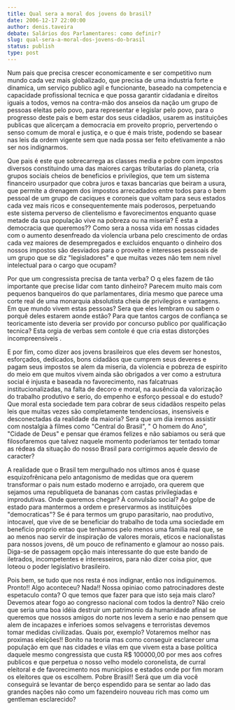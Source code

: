 ```yaml
---
title: Qual sera a moral dos jovens do brasil?
date: 2006-12-17 22:00:00
author: denis.taveira
debate: Salários dos Parlamentares: como definir?
slug: qual-sera-a-moral-dos-jovens-do-brasil
status: publish 
type: post
---
```


Num pais que precisa crescer economicamente e ser competitivo num mundo cada vez mais globalizado, que precisa de uma industria forte e dinamica, um serviço publico agil e funcionante, baseado na competencia e capacidade profissional tecnica e que possa garantir cidadania e direitos iguais a todos, vemos na contra-mão dos anseios da nação um grupo de pessoas eleitas pelo povo, para representar e legislar pelo povo, para o progresso deste pais e bem estar dos seus cidadãos, usarem as instituições publicas que alicerçam a democracia em proveito proprio, pervertendo o senso comum de moral e justiça, e o que é mais triste, podendo se basear nas leis da ordem vigente sem que nada possa ser feito efetivamente a não ser nos indignarmos.  

Que pais é este que sobrecarrega as classes media e pobre com impostos diversos constituindo uma das maiores cargas tributarias do planeta, cria grupos sociais cheios de beneficios e privilegios, que tem um sistema financeiro usurpador que cobra juros e taxas bancarias que beiram a usura, que permite a drenagem dos impostos arrecadados entre todos para o bem pessoal de um grupo de caciques e coroneis que voltam para seus estados cada vez mais ricos e consequentemente mais poderosos, perpetuando este sistema perverso de clientelismo e favorecimentos enquanto quase metade da sua população vive na pobreza ou na miseria? É esta a democracia que queremos?? Como sera a nossa vida em nossas cidades com o aumento desenfreado da violencia urbana pelo crescimento de ordas cada vez maiores de desempregados e excluidos enquanto o dinheiro dos nossos impostos são desviados para o proveito e interesses pessoais de um grupo que se diz "legisladores" e que muitas vezes não tem nem nivel intelectual para o cargo que ocupam?   

Por que um congressista precisa de tanta verba? O q eles fazem de tão importante que precise lidar com tanto dinheiro? Parecem muito mais com pequenos banqueiros do que parlamentares, diria mesmo que parece uma corte real de uma monarquia absolutista cheia de privilegios e vantagens. Em que mundo vivem estas pessoas? Sera que eles lembram ou sabem o porquê deles estarem aonde estão? Para que tantos cargos de confiança se teoricamente isto deveria ser provido por concurso publico por qualificação tecnica? Esta orgia de verbas sem contole é que cria estas distorções incompreensiveis .  

E por fim, como dizer aos jovens brasileiros que eles devem ser honestos, esforçados, dedicados, bons cidadãos que cumprem seus deveres e pagam seus impostos se alem da miseria, da violencia e pobreza de espirito do meio em que muitos vivem ainda são obrigados a ver como a estrutura social é injusta e baseada no favorecimento, nas falcatruas institucionalizadas, na falta de decoro e moral, na ausência da valorização do trabalho produtivo e serio, do empenho e esforço pessoal e do estudo? Que moral esta sociedade tem para cobrar de seus cidadãos respeito pelas leis que muitas vezes são completamente tendenciosas, insensiveis e desconectadas da realidade da maioria? Sera que um dia iremos assistir com nostalgia à filmes como "Central do Brasil", " O homem do Ano", "Cidade de Deus" e pensar que éramos felizes e não sabiamos ou será que filosofaremos que talvez naquele momento poderiamos ter tentado tomar as rédeas da situação do nosso Brasil para corrigirmos aquele desvio de caracter?  

A realidade que o Brasil tem mergulhado nos ultimos anos é quase esquizofrênicana pelo antagonismo de medidas que ora querem transformar o pais num estado moderno e arrojado, ora querem que sejamos uma republiqueta de bananas com castas privilegiadas e improdutivas. Onde queremos chegar? À convulsão social? Ao golpe de estado para mantermos a ordem e preservarmos as instituições "democraticas"? Se é para termos um grupo parasitario, nao produtivo, intocavel, que vive de se beneficiar do trabalho de toda uma sociedade em beneficio proprio entao que tenhamos pelo menos uma familia real que, se ao menos nao servir de inspiração de valores morais, eticos e nacionalistas para nossos jovens, dê um pouco de refinamento e glamour ao nosso pais. Diga-se de passagem opção mais interessante do que este bando de iletrados, incompetentes e interesseiros, para não dizer coisa pior, que loteou o poder legislativo brasileiro.   

Pois bem, se tudo que nos resta é nos indignar, então nos indiguinemos. Pronto!! Algo aconteceu? Nada!! Nossa opiniao como patrocinadores deste espetaculo conta? O que temos que fazer para que isto seja mais claro? Devemos atear fogo ao congresso nacional com todos la dentro? Não creio que seria uma boa idéia destruir um patrimonio da humanidade afinal se queremos que nossos amigos do norte nos levem a serio e nao pensem que alem de incapazes e inferioes somos selvagens e terroristas devemos tomar medidas civilizadas. Quais por, exemplo? Votaremos melhor nas proximas eleições!! Bonito na teoria mas como conseguir esclarecer uma população em que nas cidades e vilas em que vivem esta a base politica daquele mesmo congressista que custa R$ 100000,00 por mes aos cofres publicos e que perpetua o nosso velho modelo coronelista, de curral eleitoral e de favorecimento nos municipios e estados onde por fim moram os eleitores que os escolhem. Pobre Brasil!! Será que um dia você conseguirá se levantar de berço espendido para se sentar ao lado das grandes nações não como um fazendeiro nouveau rich mas como um gentleman esclarecido?
